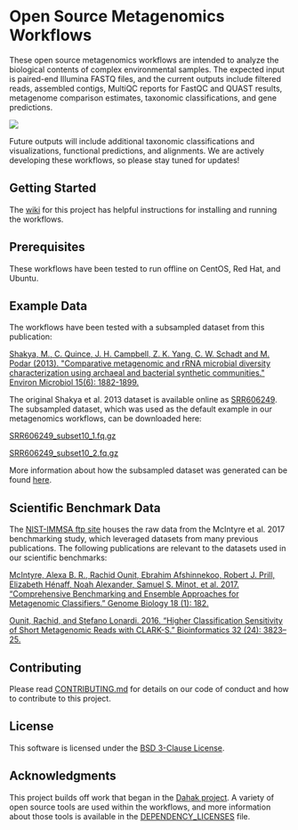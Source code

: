 
# Open Source Metagenomics Workflows

These open source metagenomics workflows are intended to analyze the biological contents of complex environmental samples. The expected input is paired-end Illumina FASTQ files, and the current outputs include filtered reads, assembled contigs, MultiQC reports for FastQC and QUAST results, metagenome comparison estimates, taxonomic classifications, and gene predictions. 

![](https://github.com/signaturescience/metagenomics/blob/master/documentation/figures/Overview_Flowchart.png)

Future outputs will include additional taxonomic classifications and visualizations, functional predictions, and alignments. We are actively developing these workflows, so please stay tuned for updates!

## Getting Started

The [wiki](https://github.com/signaturescience/metagenomics/wiki) for this project has helpful instructions for installing and running the workflows.

## Prerequisites

These workflows have been tested to run offline on CentOS, Red Hat, and Ubuntu.

## Example Data 

The workflows have been tested with a subsampled dataset from this publication:

[Shakya, M., C. Quince, J. H. Campbell, Z. K. Yang, C. W. Schadt and M. Podar (2013). "Comparative metagenomic and rRNA microbial diversity characterization using archaeal and bacterial synthetic communities." Environ Microbiol 15(6): 1882-1899.](https://www.ncbi.nlm.nih.gov/pmc/articles/PMC3665634/)
 
The original Shakya et al. 2013 dataset is available online as [SRR606249](https://www.ebi.ac.uk/ena/data/view/SRR606249). The subsampled dataset, which was used as the default example in our metagenomics workflows, can be downloaded here:

[SRR606249_subset10_1.fq.gz](https://osf.io/xwk7m/)

[SRR606249_subset10_2.fq.gz](https://osf.io/6dmh5/)

More information about how the subsampled dataset was generated can be found [here](https://github.com/signaturescience/metagenomics/tree/master/workflows/dataset_construction).

## Scientific Benchmark Data

The [NIST-IMMSA ftp site](https://ftp-private.ncbi.nlm.nih.gov/nist-immsa/IMMSA) houses the raw data from the McIntyre et al. 2017 benchmarking study, which leveraged datasets from many previous publications. The following publications are relevant to the datasets used in our scientific benchmarks:

[McIntyre, Alexa B. R., Rachid Ounit, Ebrahim Afshinnekoo, Robert J. Prill, Elizabeth Hénaff, Noah Alexander, Samuel S. Minot, et al. 2017. “Comprehensive Benchmarking and Ensemble Approaches for Metagenomic Classifiers.” Genome Biology 18 (1): 182.](https://genomebiology.biomedcentral.com/articles/10.1186/s13059-017-1299-7)

[Ounit, Rachid, and Stefano Lonardi. 2016. “Higher Classification Sensitivity of Short Metagenomic Reads with CLARK-S.” Bioinformatics  32 (24): 3823–25.](https://academic.oup.com/bioinformatics/article/32/24/3823/2525654)

## Contributing

Please read [CONTRIBUTING.md](https://github.com/signaturescience/metagenomics/blob/master/CONTRIBUTING.md) for details on our code of conduct and how to contribute to this project.

## License

This software is licensed under the [BSD 3-Clause License](https://github.com/signaturescience/metagenomics/blob/master/LICENSE).

## Acknowledgments

This project builds off work that began in the [Dahak project](https://github.com/dahak-metagenomics/dahak). A variety of open source tools are used within the workflows, and more information about those tools is available in the [DEPENDENCY_LICENSES](https://github.com/signaturescience/metagenomics/blob/master/DEPENDENCY_LICENSES) file. 
